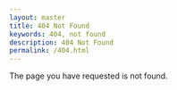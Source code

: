 ```yaml
---
layout: master
title: 404 Not Found
keywords: 404, not found
description: 404 Not Found
permalink: /404.html
---
```


The page you have requested is not found.

